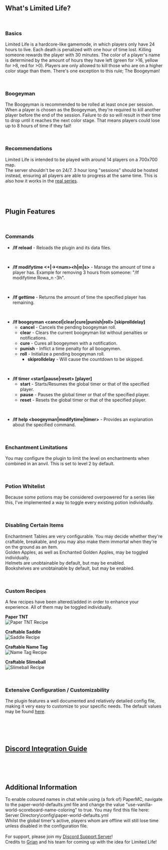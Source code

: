 ## What's Limited Life?

<br>

### Basics
Limited Life is a hardcore-like gamemode, in which players only have 24 hours to live. Each death is penalized with one hour of time lost. Killing someone rewards the player with 30 minutes. The color of a player's name is determined by the amount of hours they have left (green for >16, yellow for >8, red for >0). Players are only allowed to kill those who are on a higher color stage than them. There's one exception to this rule; The Boogeyman!

<br>

### Boogeyman
The Boogeyman is recommended to be rolled at least once per session. When a player is chosen as the Boogeyman, they're required to kill another player before the end of the session. Failure to do so will result in their time to drop until it reaches the next color stage. That means players could lose up to 8 hours of time if they fail!

<br>

### Recommendations
Limited Life is intended to be played with around 14 players on a 700x700 map.  
The server shouldn't be on 24/7. 3 hour long "sessions" should be hosted instead, ensuring all players are able to progress at the same time. This is also how it works in the [real series](https://youtu.be/gzaIHdjLIyM).

<br>
<br>

## Plugin Features

<br>

### Commands
- **/lf reload** - Reloads the plugin and its data files.  

<br>

- **/lf modifytime <player> <+|->\<num><h|m|s>** - Manage the amount of time a player has. Example for removing 3 hours from someone: "/lf modifytime Rowa_n -3h".  

<br>

- **/lf gettime <player>** - Returns the amount of time the specified player has remaining.  

<br>

- **/lf boogeyman <cancel|clear|cure|punish|roll> [skiprolldelay]**
    - **cancel** - Cancels the pending boogeyman roll.
    - **clear** - Clears the current boogeyman list without penalties or notifications.
    - **cure** - Cures all boogeymen with a notification.
    - **punish** - Inflict a time penalty for all boogeymen.
    - **roll** - Initialize a pending boogeyman roll.
         - **skiprolldelay** - Will cause the countdown to be skipped.  

<br>

- **/lf timer <start|pause|reset> [player]**
    - **start** - Starts/Resumes the global timer or that of the specified player.
    - **pause** - Pauses the global timer or that of the specified player.
    - **reset** - Resets the global timer or that of the specified player.

<br>

- **/lf help <boogeyman|modifytime|timer>** - Provides an explanation about the specified command.  

<br>

### Enchantment Limitations
You may configure the plugin to limit the level on enchantments when combined in an anvil. This is set to level 2 by default.  

<br>

### Potion Whitelist
Because some potions may be considered overpowered for a series like this, I've implemented a way to toggle every existing potion individually.  

<br>

### Disabling Certain Items
Enchantment Tables are very configurable. You may decide whether they're craftable, breakable, and you may also make them immortal when they're on the ground as an item.  
Golden Apples, as well as Enchanted Golden Apples, may be toggled individually.  
Helmets are unobtainable by default, but may be enabled.  
Bookshelves are unobtainable by default, but may be enabled.  

<br>

### Custom Recipes
A few recipes have been altered/added in order to enhance your experience. All of them may be toggled individually.  

**Paper TNT**  
![Paper TNT Recipe](https://user-images.githubusercontent.com/75913945/234309242-83ae0653-676e-42b1-83a8-0616b5f855ac.png)  

**Craftable Saddle**  
![Saddle Recipe](https://user-images.githubusercontent.com/75913945/234309266-198b2ea0-4e93-4d2c-941e-61c507c7d06d.png)  

**Craftable Name Tag**  
![Name Tag Recipe](https://user-images.githubusercontent.com/75913945/234309304-ab1f3d50-8eb1-4746-9b67-4ae3dfe1c044.png)  

**Craftable Slimeball**  
![Slimeball Recipe](https://user-images.githubusercontent.com/75913945/234308028-8ef70336-254f-4a8f-9e81-840d4eb488f2.png)  

<br>  

### Extensive Configuration / Customizability
The plugin features a well documented and relatively detailed config file, making it very easy to customize to your specific needs. The default values may be found [here](https://github.com/RowwYourBoat/LimitedLife/blob/master/src/main/resources/config.yml).
<br>
<br>
<br>
<br>
<br>
## [Discord Integration Guide](https://github.com/RowwYourBoat/LimitedLifeIntegration)
<br>
<br>
<br>

## Additional Information
To enable coloured names in chat while using (a fork of) PaperMC, navigate to the paper-world-defaults.yml file and change the value "use-vanilla-world-scoreboard-name-coloring" to true. You may find this file here: Server Directory\config\paper-world-defaults.yml
<br>
Whilst the global timer's active, players whom are offline will still lose time unless disabled in the configuration file.  
<br>
For support, please join my [Discord Support Server](https://discord.com/invite/phJHjvrdE5)!
<br>
Credits to [Grian](https://youtu.be/gzaIHdjLIyM) and his team for coming up with the idea for Limited Life!
